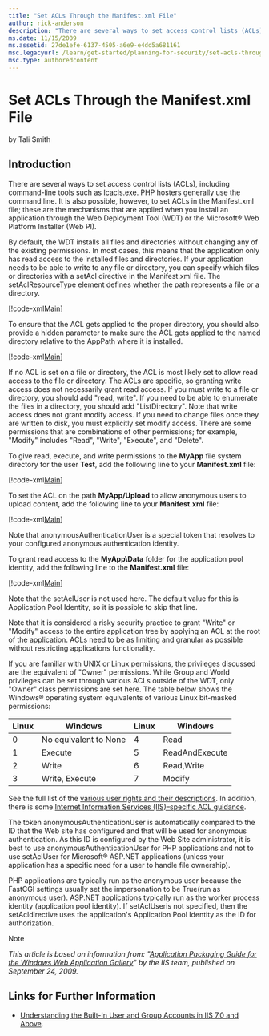 ```yaml
---
title: "Set ACLs Through the Manifest.xml File"
author: rick-anderson
description: "There are several ways to set access control lists (ACLs), including command-line tools such as Icacls.exe. PHP hosters generally use the command line. It is..."
ms.date: 11/15/2009
ms.assetid: 27de1efe-6137-4505-a6e9-e4dd5a681161
msc.legacyurl: /learn/get-started/planning-for-security/set-acls-through-the-manifestxml-file
msc.type: authoredcontent
---
```

Set ACLs Through the Manifest.xml File
====================
by Tali Smith

## Introduction

There are several ways to set access control lists (ACLs), including command-line tools such as Icacls.exe. PHP hosters generally use the command line. It is also possible, however, to set ACLs in the Manifest.xml file; these are the mechanisms that are applied when you install an application through the Web Deployment Tool (WDT) or the Microsoft® Web Platform Installer (Web PI).

By default, the WDT installs all files and directories without changing any of the existing permissions. In most cases, this means that the application only has read access to the installed files and directories. If your application needs to be able to write to any file or directory, you can specify which files or directories with a setAcl directive in the Manifest.xml file. The setAclResourceType element defines whether the path represents a file or a directory.


[!code-xml[Main](set-acls-through-the-manifestxml-file/samples/sample1.xml)]


To ensure that the ACL gets applied to the proper directory, you should also provide a hidden parameter to make sure the ACL gets applied to the named directory relative to the AppPath where it is installed.


[!code-xml[Main](set-acls-through-the-manifestxml-file/samples/sample2.xml)]


If no ACL is set on a file or directory, the ACL is most likely set to allow read access to the file or directory. The ACLs are specific, so granting write access does not necessarily grant read access. If you must write to a file or directory, you should add "read, write". If you need to be able to enumerate the files in a directory, you should add "ListDirectory". Note that write access does not grant modify access. If you need to change files once they are written to disk, you must explicitly set modify access. There are some permissions that are combinations of other permissions; for example, "Modify" includes "Read", "Write", "Execute", and "Delete".

To give read, execute, and write permissions to the **MyApp** file system directory for the user **Test**, add the following line to your **Manifest.xml** file:


[!code-xml[Main](set-acls-through-the-manifestxml-file/samples/sample3.xml)]


To set the ACL on the path **MyApp/Upload** to allow anonymous users to upload content, add the following line to your **Manifest.xml** file:


[!code-xml[Main](set-acls-through-the-manifestxml-file/samples/sample4.xml)]


Note that anonymousAuthenticationUser is a special token that resolves to your configured anonymous authentication identity.

To grant read access to the **MyApp\Data** folder for the application pool identity, add the following line to the **Manifest.xml** file:


[!code-xml[Main](set-acls-through-the-manifestxml-file/samples/sample5.xml)]


Note that the setAclUser is not used here. The default value for this is Application Pool Identity, so it is possible to skip that line.

Note that it is considered a risky security practice to grant "Write" or "Modify" access to the entire application tree by applying an ACL at the root of the application. ACLs need to be as limiting and granular as possible without restricting applications functionality.

If you are familiar with UNIX or Linux permissions, the privileges discussed are the equivalent of "Owner" permissions. While Group and World privileges can be set through various ACLs outside of the WDT, only "Owner" class permissions are set here. The table below shows the Windows® operating system equivalents of various Linux bit-masked permissions:

| Linux | Windows | Linux | Windows |
| --- | --- | --- | --- |
| 0 | No equivalent to None | 4 | Read |
| 1 | Execute | 5 | ReadAndExecute |
| 2 | Write | 6 | Read,Write |
| 3 | Write, Execute | 7 | Modify |

See the full list of the [various user rights and their descriptions](https://msdn.microsoft.com/en-us/library/system.security.accesscontrol.filesystemrights.aspx). In addition, there is some [Internet Information Services (IIS)–specific ACL guidance](secure-content-in-iis-through-file-system-acls.md).

The token anonymousAuthenticationUser is automatically compared to the ID that the Web site has configured and that will be used for anonymous authentication. As this ID is configured by the Web Site administrator, it is best to use anonymousAuthenticationUser for PHP applications and not to use setAclUser for Microsoft® ASP.NET applications (unless your application has a specific need for a user to handle file ownership).

PHP applications are typically run as the anonymous user because the FastCGI settings usually set the impersonation to be True(run as anonymous user). ASP.NET applications typically run as the worker process identity (application pool identity). If setAclUseris not specified, then the setAcldirective uses the application's Application Pool Identity as the ID for authorization.


> [!NOTE]
> *This article is based on information from: "[Application Packaging Guide for the Windows Web Application Gallery](../../develop/windows-web-application-gallery/package-an-application-for-the-windows-web-application-gallery.md)" by the IIS team, published on September 24, 2009.*


## Links for Further Information

- [Understanding the Built-In User and Group Accounts in IIS 7.0 and Above](understanding-built-in-user-and-group-accounts-in-iis.md).